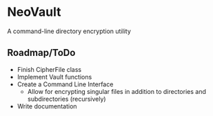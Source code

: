 # NeoVault 
A command-line directory encryption utility 

## Roadmap/ToDo
- Finish CipherFile class
- Implement Vault functions
- Create a Command Line Interface
  - Allow for encrypting singular files in addition to directories and subdirectories (recursively)
- Write documentation 
